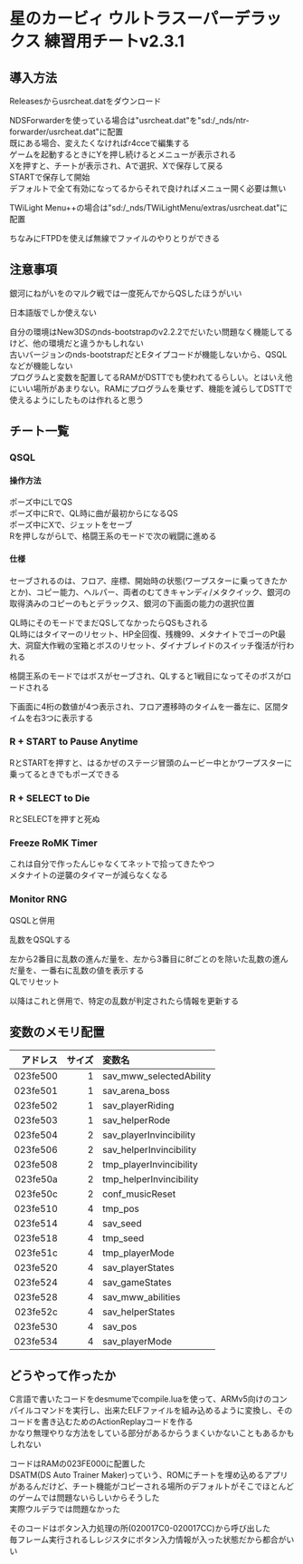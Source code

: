 # 星のカービィ ウルトラスーパーデラックス 練習用チートv2.3.1

## 導入方法

Releasesからusrcheat.datをダウンロード

NDSForwarderを使っている場合は"usrcheat.dat"を"sd:/_nds/ntr-forwarder/usrcheat.dat"に配置  
既にある場合、変えたくなければr4cceで編集する  
ゲームを起動するときにYを押し続けるとメニューが表示される  
Xを押すと、チートが表示され、Aで選択、Xで保存して戻る  
STARTで保存して開始  
デフォルトで全て有効になってるからそれで良ければメニュー開く必要は無い

TWiLight Menu++の場合は"sd:/_nds/TWiLightMenu/extras/usrcheat.dat"に配置

ちなみにFTPDを使えば無線でファイルのやりとりができる

## 注意事項

銀河にねがいをのマルク戦では一度死んでからQSしたほうがいい

日本語版でしか使えない

自分の環境はNew3DSのnds-bootstrapのv2.2.2でだいたい問題なく機能してるけど、他の環境だと違うかもしれない  
古いバージョンのnds-bootstrapだとEタイプコードが機能しないから、QSQLなどが機能しない  
プログラムと変数を配置してるRAMがDSTTでも使われてるらしい。とはいえ他にいい場所があまりない。RAMにプログラムを乗せず、機能を減らしてDSTTで使えるようにしたものは作れると思う

## チート一覧

### QSQL

#### 操作方法

ポーズ中にLでQS  
ポーズ中にRで、QL時に曲が最初からになるQS  
ポーズ中にXで、ジェットをセーブ  
Rを押しながらLで、格闘王系のモードで次の戦闘に進める

#### 仕様

セーブされるのは、フロア、座標、開始時の状態(ワープスターに乗ってきたかとか)、コピー能力、ヘルパー、両者のむてきキャンディ/メタクイック、銀河の取得済みのコピーのもとデラックス、銀河の下画面の能力の選択位置

QL時にそのモードでまだQSしてなかったらQSもされる  
QL時にはタイマーのリセット、HP全回復、残機99、メタナイトでゴーのPt最大、洞窟大作戦の宝箱とボスのリセット、ダイナブレイドのスイッチ復活が行われる

格闘王系のモードではボスがセーブされ、QLすると1戦目になってそのボスがロードされる

下画面に4桁の数値が4つ表示され、フロア遷移時のタイムを一番左に、区間タイムを右3つに表示する

### R + START to Pause Anytime

RとSTARTを押すと、はるかぜのステージ冒頭のムービー中とかワープスターに乗ってるときでもポーズできる

### R + SELECT to Die

RとSELECTを押すと死ぬ

### Freeze RoMK Timer

これは自分で作ったんじゃなくてネットで拾ってきたやつ  
メタナイトの逆襲のタイマーが減らなくなる

### Monitor RNG

QSQLと併用

乱数をQSQLする

左から2番目に乱数の進んだ量を、左から3番目に8fごとのを除いた乱数の進んだ量を、一番右に乱数の値を表示する  
QLでリセット

以降はこれと併用で、特定の乱数が判定されたら情報を更新する

## 変数のメモリ配置

|アドレス|サイズ|変数名|
|--:|--:|:--|
|023fe500|1|sav_mww_selectedAbility|
|023fe501|1|sav_arena_boss|
|023fe502|1|sav_playerRiding|
|023fe503|1|sav_helperRode|
|023fe504|2|sav_playerInvincibility|
|023fe506|2|sav_helperInvincibility|
|023fe508|2|tmp_playerInvincibility|
|023fe50a|2|tmp_helperInvincibility|
|023fe50c|2|conf_musicReset|
|023fe510|4|tmp_pos|
|023fe514|4|sav_seed|
|023fe518|4|tmp_seed|
|023fe51c|4|tmp_playerMode|
|023fe520|4|sav_playerStates|
|023fe524|4|sav_gameStates|
|023fe528|4|sav_mww_abilities|
|023fe52c|4|sav_helperStates|
|023fe530|4|sav_pos|
|023fe534|4|sav_playerMode|

## どうやって作ったか

C言語で書いたコードをdesmumeでcompile.luaを使って、ARMv5向けのコンパイルコマンドを実行し、出来たELFファイルを組み込めるように変換し、そのコードを書き込むためのActionReplayコードを作る  
かなり無理やりな方法をしている部分があるからうまくいかないこともあるかもしれない

コードはRAMの023FE000に配置した  
DSATM(DS Auto Trainer Maker)っていう、ROMにチートを埋め込めるアプリがあるんだけど、チート機能がコピーされる場所のデフォルトがそこでほとんどのゲームでは問題ないらしいからそうした  
実際ウルデラでは問題なかった

そのコードはボタン入力処理の所(020017C0-020017CC)から呼び出した  
毎フレーム実行されるしレジスタにボタン入力情報が入った状態だから都合がいい
